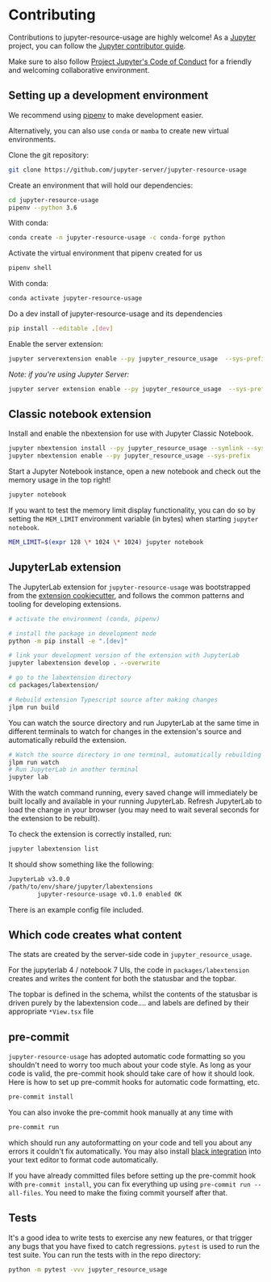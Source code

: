# Contributing

Contributions to jupyter-resource-usage are highly welcome! As a [Jupyter](https://jupyter.org) project,
you can follow the [Jupyter contributor guide](https://docs.jupyter.org/en/latest/contributing/content-contributor.html).

Make sure to also follow [Project Jupyter's Code of Conduct](https://github.com/jupyter/governance/blob/master/conduct/code_of_conduct.md)
for a friendly and welcoming collaborative environment.

## Setting up a development environment

We recommend using [pipenv](https://docs.pipenv.org/) to make development easier.

Alternatively, you can also use `conda` or `mamba` to create new virtual environments.

Clone the git repository:

```bash
git clone https://github.com/jupyter-server/jupyter-resource-usage
```

Create an environment that will hold our dependencies:

```bash
cd jupyter-resource-usage
pipenv --python 3.6
```

With conda:

```bash
conda create -n jupyter-resource-usage -c conda-forge python
```

Activate the virtual environment that pipenv created for us

```bash
pipenv shell
```

With conda:

```bash
conda activate jupyter-resource-usage
```

Do a dev install of jupyter-resource-usage and its dependencies

```bash
pip install --editable .[dev]
```

Enable the server extension:

```bash
jupyter serverextension enable --py jupyter_resource_usage  --sys-prefix
```

_Note: if you're using Jupyter Server:_

```bash
jupyter server extension enable --py jupyter_resource_usage  --sys-prefix
```

## Classic notebook extension

Install and enable the nbextension for use with Jupyter Classic Notebook.

```bash
jupyter nbextension install --py jupyter_resource_usage --symlink --sys-prefix
jupyter nbextension enable --py jupyter_resource_usage --sys-prefix
```

Start a Jupyter Notebook instance, open a new notebook and check out the memory usage in the top right!

```bash
jupyter notebook
```

If you want to test the memory limit display functionality, you can do so by setting the `MEM_LIMIT` environment variable (in bytes) when starting `jupyter notebook`.

```bash
MEM_LIMIT=$(expr 128 \* 1024 \* 1024) jupyter notebook
```

## JupyterLab extension

The JupyterLab extension for `jupyter-resource-usage` was bootstrapped from the [extension cookiecutter](https://github.com/jupyterlab/extension-cookiecutter-ts), and follows the common patterns and tooling for developing extensions.

```bash
# activate the environment (conda, pipenv)

# install the package in development mode
python -m pip install -e ".[dev]"

# link your development version of the extension with JupyterLab
jupyter labextension develop . --overwrite

# go to the labextension directory
cd packages/labextension/

# Rebuild extension Typescript source after making changes
jlpm run build
```

You can watch the source directory and run JupyterLab at the same time in different terminals to watch for changes in the extension's source and automatically rebuild the extension.

```bash
# Watch the source directory in one terminal, automatically rebuilding when needed
jlpm run watch
# Run JupyterLab in another terminal
jupyter lab
```

With the watch command running, every saved change will immediately be built locally and available in your running JupyterLab. Refresh JupyterLab to load the change in your browser (you may need to wait several seconds for the extension to be rebuilt).

To check the extension is correctly installed, run:

```bash
jupyter labextension list
```

It should show something like the following:

```bash
JupyterLab v3.0.0
/path/to/env/share/jupyter/labextensions
        jupyter-resource-usage v0.1.0 enabled OK
```

There is an example config file included.

## Which code creates what content

The stats are created by the server-side code in `jupyter_resource_usage`.

For the jupyterlab 4 / notebook 7 UIs, the code in `packages/labextension` creates and writes the content for both the statusbar and the topbar.

The topbar is defined in the schema, whilst the contents of the statusbar is driven purely by the labextension code.... and labels are defined by their appropriate `*View.tsx` file

## pre-commit

`jupyter-resource-usage` has adopted automatic code formatting so you shouldn't need to worry too much about your code style.
As long as your code is valid,
the pre-commit hook should take care of how it should look. Here is how to set up pre-commit hooks for automatic code formatting, etc.

```bash
pre-commit install
```

You can also invoke the pre-commit hook manually at any time with

```bash
pre-commit run
```

which should run any autoformatting on your code
and tell you about any errors it couldn't fix automatically.
You may also install [black integration](https://github.com/ambv/black#editor-integration)
into your text editor to format code automatically.

If you have already committed files before setting up the pre-commit
hook with `pre-commit install`, you can fix everything up using
`pre-commit run --all-files`. You need to make the fixing commit
yourself after that.

## Tests

It's a good idea to write tests to exercise any new features,
or that trigger any bugs that you have fixed to catch regressions. `pytest` is used to run the test suite. You can run the tests with in the repo directory:

```bash
python -m pytest -vvv jupyter_resource_usage
```
